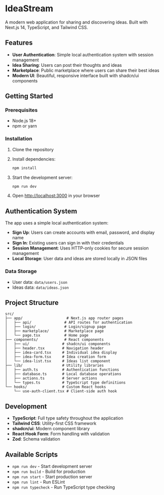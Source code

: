 # IdeaStream

A modern web application for sharing and discovering ideas. Built with Next.js 14, TypeScript, and Tailwind CSS.

## Features

- **User Authentication**: Simple local authentication system with session management
- **Idea Sharing**: Users can post their thoughts and ideas
- **Marketplace**: Public marketplace where users can share their best ideas
- **Modern UI**: Beautiful, responsive interface built with shadcn/ui components

## Getting Started

### Prerequisites

- Node.js 18+ 
- npm or yarn

### Installation

1. Clone the repository
2. Install dependencies:
   ```bash
   npm install
   ```

3. Start the development server:
   ```bash
   npm run dev
   ```

4. Open [http://localhost:3000](http://localhost:3000) in your browser

## Authentication System

The app uses a simple local authentication system:

- **Sign Up**: Users can create accounts with email, password, and display name
- **Sign In**: Existing users can sign in with their credentials
- **Session Management**: Uses HTTP-only cookies for secure session management
- **Local Storage**: User data and ideas are stored locally in JSON files

### Data Storage

- User data: `data/users.json`
- Ideas data: `data/ideas.json`

## Project Structure

```
src/
├── app/                    # Next.js app router pages
│   ├── api/               # API routes for authentication
│   ├── login/             # Login/signup page
│   ├── marketplace/       # Marketplace page
│   └── page.tsx           # Home page
├── components/            # React components
│   ├── ui/               # shadcn/ui components
│   ├── header.tsx        # Navigation header
│   ├── idea-card.tsx     # Individual idea display
│   ├── idea-form.tsx     # Idea creation form
│   └── idea-list.tsx     # Ideas list component
├── lib/                  # Utility libraries
│   ├── auth.ts           # Authentication functions
│   ├── database.ts       # Local database operations
│   ├── actions.ts        # Server actions
│   └── types.ts          # TypeScript type definitions
└── hooks/                # Custom React hooks
    └── use-auth-client.tsx # Client-side auth hook
```

## Development

- **TypeScript**: Full type safety throughout the application
- **Tailwind CSS**: Utility-first CSS framework
- **shadcn/ui**: Modern component library
- **React Hook Form**: Form handling with validation
- **Zod**: Schema validation

## Available Scripts

- `npm run dev` - Start development server
- `npm run build` - Build for production
- `npm run start` - Start production server
- `npm run lint` - Run ESLint
- `npm run typecheck` - Run TypeScript type checking
